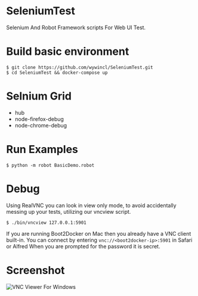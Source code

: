 # SeleniumTest
Selenium And Robot Framework scripts For Web UI Test.

# Build basic environment
```
$ git clone https://github.com/wywincl/SeleniumTest.git
$ cd SeleniumTest && docker-compose up
```
# Selnium Grid
* hub
* node-firefox-debug
* node-chrome-debug

# Run Examples
`$ python -m robot BasicDemo.robot`

# Debug 
Using RealVNC you can look in view only mode, to avoid accidentally messing up your tests, utilizing our vncview script.
```
$ ./bin/vncview 127.0.0.1:5901
```
If you are running Boot2Docker on Mac then you already have a VNC client built-in. You can connect by entering `vnc://<boot2docker-ip>:5901` in Safari or Alfred
When you are prompted for the password it is secret. 

# Screenshot

![VNC Viewer For Windows](https://github.com/wywincl/SeleniumTest/blob/master/vncviewer-screenshot-1.PNG)

